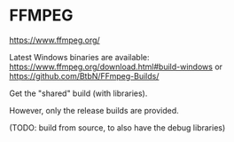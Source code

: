 
# FFMPEG

https://www.ffmpeg.org/

Latest Windows binaries are available:
https://www.ffmpeg.org/download.html#build-windows
or
https://github.com/BtbN/FFmpeg-Builds/

Get the "shared" build (with libraries).

However, only the release builds are provided.

(TODO: build from source, to also have the debug libraries)
